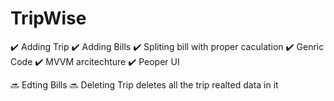 # TripWise
:heavy_check_mark: Adding Trip
:heavy_check_mark: Adding Bills
:heavy_check_mark: Spliting bill with proper caculation
:heavy_check_mark: Genric Code
:heavy_check_mark: MVVM arcitechture
:heavy_check_mark: Peoper UI

:soon: Edting Bills
:soon: Deleting Trip deletes all the trip realted data in it
